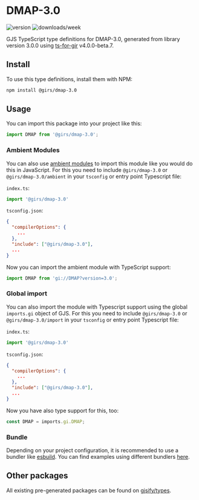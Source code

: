 
# DMAP-3.0

![version](https://img.shields.io/npm/v/@girs/dmap-3.0)
![downloads/week](https://img.shields.io/npm/dw/@girs/dmap-3.0)


GJS TypeScript type definitions for DMAP-3.0, generated from library version 3.0.0 using [ts-for-gir](https://github.com/gjsify/ts-for-gir) v4.0.0-beta.7.


## Install

To use this type definitions, install them with NPM:
```bash
npm install @girs/dmap-3.0
```

## Usage

You can import this package into your project like this:
```ts
import DMAP from '@girs/dmap-3.0';
```

### Ambient Modules

You can also use [ambient modules](https://github.com/gjsify/ts-for-gir/tree/main/packages/cli#ambient-modules) to import this module like you would do this in JavaScript.
For this you need to include `@girs/dmap-3.0` or `@girs/dmap-3.0/ambient` in your `tsconfig` or entry point Typescript file:

`index.ts`:
```ts
import '@girs/dmap-3.0'
```

`tsconfig.json`:
```json
{
  "compilerOptions": {
    ...
  },
  "include": ["@girs/dmap-3.0"],
  ...
}
```

Now you can import the ambient module with TypeScript support: 

```ts
import DMAP from 'gi://DMAP?version=3.0';
```

### Global import

You can also import the module with Typescript support using the global `imports.gi` object of GJS.
For this you need to include `@girs/dmap-3.0` or `@girs/dmap-3.0/import` in your `tsconfig` or entry point Typescript file:

`index.ts`:
```ts
import '@girs/dmap-3.0'
```

`tsconfig.json`:
```json
{
  "compilerOptions": {
    ...
  },
  "include": ["@girs/dmap-3.0"],
  ...
}
```

Now you have also type support for this, too:

```ts
const DMAP = imports.gi.DMAP;
```

### Bundle

Depending on your project configuration, it is recommended to use a bundler like [esbuild](https://esbuild.github.io/). You can find examples using different bundlers [here](https://github.com/gjsify/ts-for-gir/tree/main/examples).

## Other packages

All existing pre-generated packages can be found on [gjsify/types](https://github.com/gjsify/types).


